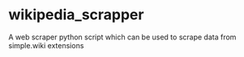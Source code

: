 # wikipedia_scrapper
A web scraper python script which can be used to scrape data from simple.wiki extensions
